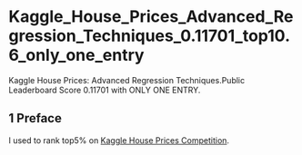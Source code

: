 # Kaggle_House_Prices_Advanced_Regression_Techniques_0.11701_top10.6_only_one_entry
Kaggle House Prices: Advanced Regression Techniques.Public Leaderboard Score 0.11701 with ONLY ONE ENTRY.


## 1 Preface
I used to rank top5% on [Kaggle House Prices Competition](https://www.kaggle.com/c/house-prices-advanced-regression-techniques).

